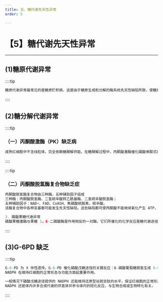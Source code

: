 ```yaml
---
title: 五、糖代谢先天性异常
order: 5

---
```


# 【5】糖代谢先天性异常

<kaodian :text="'生物化学检验记忆卡'" />

<!-- ###### 第二章 糖代谢紊乱及糖尿病的检查

> 临床生化检验 -->

<beitiS/>

---

## (1)糖原代谢异常

<son :text="'生物化学检验记忆卡'" text1="(1)糖原代谢异常" :textOption="[['了解','基础知识','相关专业知识'],['了解','基础知识','相关专业知识'],['了解','基础知识','相关专业知识']]" />

::::tip

```js
糖原代谢异常最常见的是糖原贮积病，这是由于糖原生成和分解的酶系统先天性缺陷所致，使糖原在细胞中过多贮积或糖原分子异常。由于缺陷的酶不同，故糖原贮积病分为许多型。
```

::::

## (2)糖分解代谢异常

<son :text="'生物化学检验记忆卡'" text1="(2)糖分解代谢异常" :textOption="[['了解','基础知识','相关专业知识'],['了解','基础知识','相关专业知识'],['了解','基础知识','相关专业知识']]" />

::::tip

### （一）丙酮酸激酶（PK）缺乏病

```js
成熟红细胞中不含线粒体，完全依赖糖酵解供能。在糖酵解过程中，丙酮酸激酶催化磷酸烯醇式丙酮酸生成烯醇式丙酮酸，同时产生 ATP，用于维持红细胞内外的离子梯度，特别是通过 Na+-K+ATP 酶维持细胞内外 Na+-K+浓度梯度，以维持红细胞膜的完整性。PK 缺乏将导致 ATP 生成障碍，红细胞发生肿胀，进而发生溶血。
```

::::

::::tip

### （二）丙酮酸脱氢酶复合物缺乏症

```js
丙酮酸脱氢酶复合物由三种酶，五种辅助因子组成
三种酶：丙酮酸脱氢酶、二氢硫辛酸转乙酰基酶、二氢硫辛酸脱氢酶；
五种辅助因子：NAD+、FAD、CoASH、焦磷酸硫胺素，硫辛酸。
该酶复合物中各种亚基都可能发生先天性缺陷，这些缺陷都可使丙酮酸不能继续氧化产生 ATP，使脑组织不能有效地利用葡萄糖供能，进而影响了儿童大脑的发育和功能，严重者可导致死亡。丙酮酸不能进一步氧化，致使患儿血液中乳酸，丙酮酸和丙氨酸的浓度显著升高，出现慢性乳酸酸中毒。

3. 磷酸果糖代谢异常
磷酸果糖激酶与果糖 1，6-二磷酸酶是作用相反的一对酶，它们所催化的化学反应是糖代谢途径中的一处无效循环（底物循环），由于酶的遗传性缺陷，这个无效循环得不到控制，造成 ATP 大量分解产热。临床上可因吸入氟烷诱发恶性发热。
```

::::

## (3)G-6PD 缺乏

<son :text="'生物化学检验记忆卡'" text1="(3)G-6PD缺乏" :textOption="[['了解','基础知识','相关专业知识'],['了解','基础知识','相关专业知识'],['了解','基础知识','相关专业知识']]" />

::::tip

```js
G-6-PD 为 X 伴性遗传。G-6-PD 催化磷酸戊糖途径的关键反应：6-磷酸葡萄糖脱氢生成 6-磷酸葡萄糖内脂，脱下的氢由 NADP+接受，产生 NADPH。
NADPH 在维持红细胞的正常形态与功能方面起重要作用。

一般情况下磷酸戊糖途径提供的 NADPH 还能维持还原型谷胱甘肽的水平，保证红细胞的正常形态与功能，当红细胞中 NADPH 的需要量增加，如服奎宁类抗疟疾药时，G-6-PD 缺乏患者红细胞中磷酸戊糖途径的代谢速度则不能相应增加，提供的 NADPH 不能保证维持还原型谷胱甘肽所应有的水平，可引起严重的溶血性贫血。
NADPH 还是体内许多合成代谢的供氢体并参与体内的羟化反应，与生物合成或生物转化有关。

```

::::
